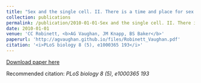 ```yaml
---
title: "Sex and the single cell. II. There is a time and place for sex (2010)"
collection: publications
permalink: /publication/2010-01-01-Sex and the single cell. II. There is a time and place for sex
date: 2010-01-01
venue: 'CC Robinett, <b>AG Vaughan, JM Knapp, BS Baker</b>'
paperurl: 'http://agvaughan.github.io/files/Robinett_Vaughan.pdf'
citation: '<i>PLoS biology 8 (5), e1000365 193</i>'
---
```

[Download paper here](http://agvaughan.github.io/files/Robinett_Vaughan.pdf)

Recommended citation: <i>PLoS biology 8 (5), e1000365 193</i>